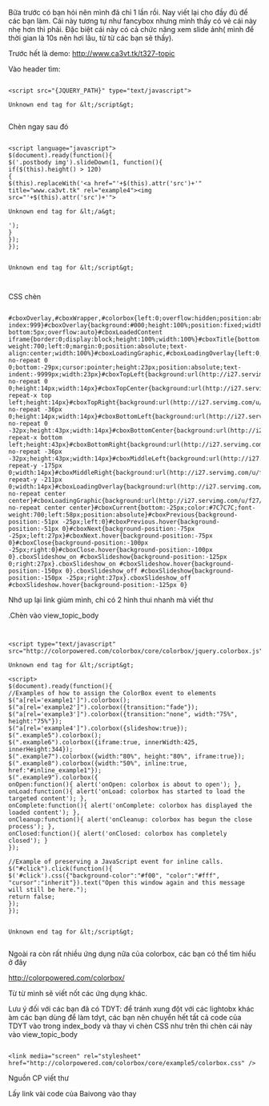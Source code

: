 Bữa trước có bạn hỏi nên mình đã chỉ 1 lần rồi. Nay viết lại cho đầy đủ để các bạn làm.
Cái này tương tự như fancybox nhưng mình thấy có vẻ cái này nhẹ hơn thì phải. Đặc biệt cái này có cả chức năng xem slide ảnh( mình để thời gian là 10s nên hơi lâu, từ từ các bạn sẽ thấy).

Trước hết là demo: http://www.ca3vt.tk/t327-topic

Vào header tìm:

```

<script src="{JQUERY_PATH}" type="text/javascript">

Unknown end tag for &lt;/script&gt;


```

Chèn ngay sau đó

```

<script language="javascript">
$(document).ready(function(){
$('.postbody img').slideDown(1, function(){
if($(this).height() > 120)
{
$(this).replaceWith('<a href="'+$(this).attr('src')+'" title="www.ca3vt.tk" rel="example4"><img src="'+$(this).attr('src')+'">

Unknown end tag for &lt;/a&gt;

');
}
});
});


Unknown end tag for &lt;/script&gt;



```
CSS chèn

```

#cboxOverlay,#cboxWrapper,#colorbox{left:0;overflow:hidden;position:absolute;top:0;z-index:999}#cboxOverlay{background:#000;height:100%;position:fixed;width:100%}#cboxBottomLeft,#cboxMiddleLeft{clear:left}#cboxContent{background:#fff;overflow:visible;position:relative}#cboxLoadedContent{margin-bottom:5px;overflow:auto}#cboxLoadedContent iframe{border:0;display:block;height:100%;width:100%}#cboxTitle{bottom:-25px;color:#7C7C7C;font-weight:700;left:0;margin:0;position:absolute;text-align:center;width:100%}#cboxLoadingGraphic,#cboxLoadingOverlay{left:0;position:absolute;top:0;width:100%}#cboxClose,#cboxNext,#cboxPrevious,#cboxSlideshow{background:url(http://i27.servimg.com/u/f27/15/67/36/41/contro10.png) no-repeat 0 0;bottom:-29px;cursor:pointer;height:23px;position:absolute;text-indent:-9999px;width:23px}#cboxTopLeft{background:url(http://i27.servimg.com/u/f27/15/67/36/41/contro10.png) no-repeat 0 0;height:14px;width:14px}#cboxTopCenter{background:url(http://i27.servimg.com/u/f27/15/67/36/41/border10.png) repeat-x top left;height:14px}#cboxTopRight{background:url(http://i27.servimg.com/u/f27/15/67/36/41/contro10.png) no-repeat -36px 0;height:14px;width:14px}#cboxBottomLeft{background:url(http://i27.servimg.com/u/f27/15/67/36/41/contro10.png) no-repeat 0 -32px;height:43px;width:14px}#cboxBottomCenter{background:url(http://i27.servimg.com/u/f27/15/67/36/41/border10.png) repeat-x bottom left;height:43px}#cboxBottomRight{background:url(http://i27.servimg.com/u/f27/15/67/36/41/contro10.png) no-repeat -36px -32px;height:43px;width:14px}#cboxMiddleLeft{background:url(http://i27.servimg.com/u/f27/15/67/36/41/contro10.png) repeat-y -175px 0;width:14px}#cboxMiddleRight{background:url(http://i27.servimg.com/u/f27/15/67/36/41/contro10.png) repeat-y -211px 0;width:14px}#cboxLoadingOverlay{background:url(http://i27.servimg.com/u/f27/15/67/36/41/loadin10.png) no-repeat center center}#cboxLoadingGraphic{background:url(http://i27.servimg.com/u/f27/15/67/36/41/loadin10.gif) no-repeat center center}#cboxCurrent{bottom:-25px;color:#7C7C7C;font-weight:700;left:58px;position:absolute}#cboxPrevious{background-position:-51px -25px;left:0}#cboxPrevious.hover{background-position:-51px 0}#cboxNext{background-position:-75px -25px;left:27px}#cboxNext.hover{background-position:-75px 0}#cboxClose{background-position:-100px -25px;right:0}#cboxClose.hover{background-position:-100px 0}.cboxSlideshow_on #cboxSlideshow{background-position:-125px 0;right:27px}.cboxSlideshow_on #cboxSlideshow.hover{background-position:-150px 0}.cboxSlideshow_off #cboxSlideshow{background-position:-150px -25px;right:27px}.cboxSlideshow_off #cboxSlideshow.hover{background-position:-125px 0}
```

Nhớ up lại link giùm mình, chỉ có 2 hình thui nhanh mà viết thư

.Chèn vào view\_topic\_body

```


<script type="text/javascript" src="http://colorpowered.com/colorbox/core/colorbox/jquery.colorbox.js">

Unknown end tag for &lt;/script&gt;

<script>
$(document).ready(function(){
//Examples of how to assign the ColorBox event to elements
$("a[rel='example1']").colorbox();
$("a[rel='example2']").colorbox({transition:"fade"});
$("a[rel='example3']").colorbox({transition:"none", width:"75%", height:"75%"});
$("a[rel='example4']").colorbox({slideshow:true});
$(".example5").colorbox();
$(".example6").colorbox({iframe:true, innerWidth:425, innerHeight:344});
$(".example7").colorbox({width:"80%", height:"80%", iframe:true});
$(".example8").colorbox({width:"50%", inline:true, href:"#inline_example1"});
$(".example9").colorbox({
onOpen:function(){ alert('onOpen: colorbox is about to open'); },
onLoad:function(){ alert('onLoad: colorbox has started to load the targeted content'); },
onComplete:function(){ alert('onComplete: colorbox has displayed the loaded content'); },
onCleanup:function(){ alert('onCleanup: colorbox has begun the close process'); },
onClosed:function(){ alert('onClosed: colorbox has completely closed'); }
});

//Example of preserving a JavaScript event for inline calls.
$("#click").click(function(){
$('#click').css({"background-color":"#f00", "color":"#fff", "cursor":"inherit"}).text("Open this window again and this message will still be here.");
return false;
});
});


Unknown end tag for &lt;/script&gt;


```

Ngoài ra còn rất nhiều ứng dụng nữa của colorbox, các bạn có thể tìm hiểu ở đây

http://colorpowered.com/colorbox/

Từ từ mình sẽ viết nốt các ứng dụng khác.

Lưu ý đối với các bạn đã có TDYT: để tránh xung đột với các lightobx khác àm các bạn dùng để làm tdyt, các bạn nên chuyển hết tất cả code của TDYT vào trong index\_body và thay vì chèn CSS như trên thì chèn cái này vào view\_topic\_body

```

<link media="screen" rel="stylesheet" href="http://colorpowered.com/colorbox/core/example5/colorbox.css" />
```

Nguồn CP viết thư

Lấy link vài code của Baivong vào thay